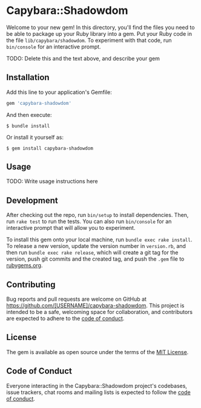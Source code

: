 # Capybara::Shadowdom

Welcome to your new gem! In this directory, you'll find the files you need to be able to package up your Ruby library into a gem. Put your Ruby code in the file `lib/capybara/shadowdom`. To experiment with that code, run `bin/console` for an interactive prompt.

TODO: Delete this and the text above, and describe your gem

## Installation

Add this line to your application's Gemfile:

```ruby
gem 'capybara-shadowdom'
```

And then execute:

    $ bundle install

Or install it yourself as:

    $ gem install capybara-shadowdom

## Usage

TODO: Write usage instructions here

## Development

After checking out the repo, run `bin/setup` to install dependencies. Then, run `rake test` to run the tests. You can also run `bin/console` for an interactive prompt that will allow you to experiment.

To install this gem onto your local machine, run `bundle exec rake install`. To release a new version, update the version number in `version.rb`, and then run `bundle exec rake release`, which will create a git tag for the version, push git commits and the created tag, and push the `.gem` file to [rubygems.org](https://rubygems.org).

## Contributing

Bug reports and pull requests are welcome on GitHub at https://github.com/[USERNAME]/capybara-shadowdom. This project is intended to be a safe, welcoming space for collaboration, and contributors are expected to adhere to the [code of conduct](https://github.com/[USERNAME]/capybara-shadowdom/blob/master/CODE_OF_CONDUCT.md).

## License

The gem is available as open source under the terms of the [MIT License](https://opensource.org/licenses/MIT).

## Code of Conduct

Everyone interacting in the Capybara::Shadowdom project's codebases, issue trackers, chat rooms and mailing lists is expected to follow the [code of conduct](https://github.com/[USERNAME]/capybara-shadowdom/blob/master/CODE_OF_CONDUCT.md).
